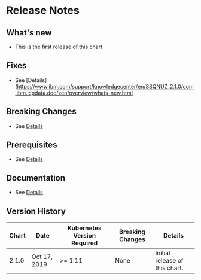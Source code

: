 # Release Notes

## What's new

- This is the first release of this chart.

## Fixes

- See [Details](https://www.ibm.com/support/knowledgecenter/en/SSQNUZ_2.1.0/com.ibm.icpdata.doc/zen/overview/whats-new.html

## Breaking Changes

- See [Details](https://www.ibm.com/support/knowledgecenter/en/SSQNUZ_2.1.0/com.ibm.icpdata.doc/zen/overview/whats-new.html)

## Prerequisites

- See [Details](https://www.ibm.com/support/knowledgecenter/en/SSQNUZ_2.1.0/com.ibm.icpdata.doc/zen/install/ovu.html)

## Documentation

- See [Details](https://www.ibm.com/support/knowledgecenter/en/SSQNUZ_2.1.0/com.ibm.icpdata.doc/dsx/models.html)

## Version History

| Chart | Date | Kubernetes Version Required | Breaking Changes | Details |
| ----- | ---- | --------------------------- | ---------------- | ------- |
| 2.1.0 | Oct 17, 2019 | >= 1.11 | None | Initial release of this chart.|